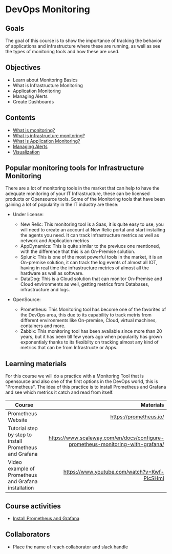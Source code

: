 # DevOps Monitoring

## Goals
The goal of this course is to show the importance of tracking the behavior of applications and infrastructure where these are running, as well as see the types of monitoring tools and how these are used.

## Objectives
- Learn about Monitoring Basics
- What is Infrastructure Monitoring
- Application Monitoring
- Managing Alerts
- Create Dashboards


## Contents
- [What is monitoring?](docs/What-is-monitoring.md)
- [What is infrastructure monitoring?](docs/Infrastructure-monitoring.md)
- [What is Application Monitoring?](Application-monitoring.md)
- [Managing Alerts](docs/Managing-alerts.md)
- [Visualization]()

## Popular monitoring tools for Infrastructure Monitoring

There are a lot of monitoring tools in the market that can help to have the adequate monitoring of your IT Infrastructure, these can be licensed products or Opensource tools. Some of the Monitoring tools that have been gaining a lot of popularity in the IT industry are these:

- Under license:
    - New Relic: This monitoring tool is a Saas, it is quite easy to use, you will need to create an account at New Relic portal and start installing the agents you need. It can track Infrastructure metrics as well as network and Application metrics
    - AppDynamics: This is quite similar to the previuos one mentioned, with the difference that this is an On-Premise solution.
    - Splunk: This is one of the most powerful tools in the market, it is an On-premise solution, it can track the log events of almost all IOT, having in real time the infrastructure metrics of almost all the hardware as well as software.
    - DataDog: This is a Cloud solution that can monitor On-Premise and Cloud environments as well, getting metrics from Databases, infrastructure and logs.

- OpenSource:
    - Prometheus: This Monitoring tool has become one of the favorites of the DevOps area, this due to its capability to track metris from different environments like On-premise, Cloud, virtual machines, containers and more.
    - Zabbix: This monitoring tool has been available since more than 20 years, but it has been till few years ago when popularity has grown exponentialy thanks to its flexibilty on tracking almost any kind of metrics that can be from Infrastructe or Apps.

## Learning materials

For this course we will do a practice with a Monitoring Tool that is opensource and also one of the first options in the DevOps world, this is "Prometheus".
The idea of this practice is to install Prometheus and Grafana and see which metrics it catch and read from itself.

| Course | Materials |
| ----------- |-------------:|
| Prometheus Website | https://prometheus.io/ | https://prometheus.io/docs/prometheus/latest/installation/ |
| Tutorial step by step to install Prometheus and Grafana  | https://www.scaleway.com/en/docs/configure-prometheus-monitoring-with-grafana/ |
| Video example of Prometheus and Grafana installation | https://www.youtube.com/watch?v=Kwf-PIcSHmI |



## Course activities
- [Install Prometheus and Grafana](./Lab01.md)


## Collaborators
- Place the name of reach collaborator and slack handle
